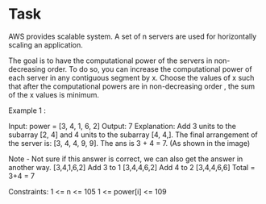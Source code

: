 # Task

AWS provides scalable system. A set of n servers are used for horizontally scaling an application.

The goal is to have the computational power of the servers in non-decreasing order. To do so, you can increase the computational power of each server in any contiguous segment by x. Choose the values of x such that after the computational powers are in non-decreasing order , the sum of the x values is minimum.


Example 1 :

Input: power = [3, 4, 1, 6, 2]
Output: 7
Explanation: Add 3 units to the subarray [2, 4] and 4 units to the subarray [4, 4,]. The final arrangement of the server is: [3, 4, 4, 9, 9]. The ans is 3 + 4 = 7. (As shown in the image)

Note - Not sure if this answer is correct, we can also get the answer in another way.
[3,4,1,6,2] Add 3 to 1
[3,4,4,6,2] Add 4 to 2
[3,4,4,6,6] Total = 3+4 = 7


Constraints:
1 <= n <= 105
1 <= power[i] <= 109